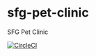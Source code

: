 # sfg-pet-clinic

SFG Pet Clinic

[![CircleCI](https://circleci.com/gh/blueoasis/sfg-pet-clinic.svg)](https://circleci.com/gh/blueoasis/sfg-pet-clinic)
